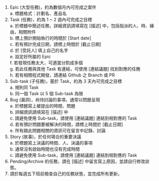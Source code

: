 1. Epic (大型任務)，約為數個月內可完成之案件  
   a. 標題格式：計劃名、產品名  
2. Task (任務)，約為 1 ~ 2 週內可完成之目標  
   a. 於標題中簡述任務，詳細資訊請填寫在 [描述] 中，包括指派的人、時、緣由，相關附件  
   b. 標上預計開始執行的時間於 [Start date]  
   c. 若有預計完成日期，請標上時間於 [截止日期]  
   d. 於 [受託人] 填上自己的名字  
   e. 設定好所屬的 Epic  
   f. 若發現任務太大，可適當分割成多個  
   g. 若此任務與其他 Task 有連結，可使用 [連結議題] 找到對應的任務  
   h. 若有相關程式開發，請連結 Github 之 Branch 或 PR  
3. Sub-task (子任務)，基於 Task，約為 3 天內可完成之目標  
   a. 規則同 Task  
   b. 同一個 Task 以 5 個 Sub-task 為限  
4. Bug (漏洞)，尚待討論的事項，通常以問題呈現  
   a. 於標題寫上被提出的時間、問題  
   b. 詳細資訊請填寫在 [描述] 中  
   c. 請避免使用 Sub-task，請使用 [連結議題] 連結到相對應的 Task  
   d. 若有預計問題要被解決的時間，請標上時間於 [截止日期]  
   e. 所有跟此問題相關的資訊可在留言中記錄、討論  
6. Story (故事)，於任何場合的重要決議  
   a. 於標題寫上決議的時間、人、決議的事項  
   b. 通常沒有啟始時間也沒有完成時間  
   c. 請避免使用 Sub-task，請使用 [連結議題] 連結到相對應的 Task  
8. Pending/Archive 的任務，請在 [描述] 中留言寫上原因，並請自行修改狀態。  
9. 請於每週五下班前檢查自己的任務狀態，並完成所有更新。  
